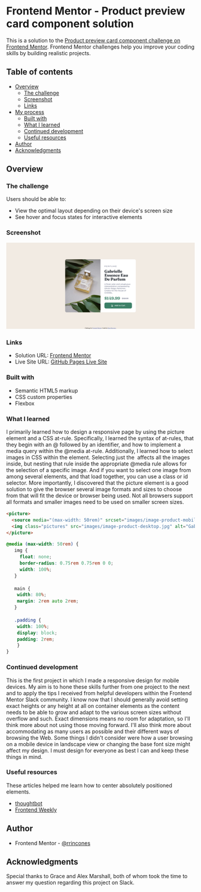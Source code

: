 # Frontend Mentor - Product preview card component solution

This is a solution to the [Product preview card component challenge on Frontend Mentor](https://www.frontendmentor.io/challenges/product-preview-card-component-GO7UmttRfa). Frontend Mentor challenges help you improve your coding skills by building realistic projects. 

## Table of contents

- [Overview](#overview)
  - [The challenge](#the-challenge)
  - [Screenshot](#screenshot)
  - [Links](#links)
- [My process](#my-process)
  - [Built with](#built-with)
  - [What I learned](#what-i-learned)
  - [Continued development](#continued-development)
  - [Useful resources](#useful-resources)
- [Author](#author)
- [Acknowledgments](#acknowledgments)

## Overview

### The challenge

Users should be able to:

- View the optimal layout depending on their device's screen size
- See hover and focus states for interactive elements

### Screenshot

![](images/screenshot.png)

### Links

- Solution URL: [Frontend Mentor](https://www.frontendmentor.io/solutions/product-preview-card-component-eTtZbHvEwz)
- Live Site URL: [GitHub Pages Live Site](https://rrincones.github.io/product-preview-card-component/)

### Built with

- Semantic HTML5 markup
- CSS custom properties
- Flexbox

### What I learned

I primarily learned how to design a responsive page by using the picture element and a CSS at-rule. Specifically, I learned the syntax of at-rules, that they begin with an @ followed by an identifier, and how to implement a media query within the @media at-rule. Additionally, I learned how to select images in CSS within the <picture> element. Selecting just the <img> affects all the images inside, but nesting that rule inside the appropriate @media rule allows for the selection of a specific image. And if you want to select one image from among several <picture> elements, and that load together, you can use a class or id selector. More importantly, I discovered that the picture element is a good solution to give the browser several image formats and sizes to choose from that will fit the device or browser being used. Not all browsers support all formats and smaller images need to be used on smaller screen sizes. 
```html
<picture>
  <source media="(max-width: 50rem)" srcset="images/image-product-mobile.jpg">
  <img class="pictures" src="images/image-product-desktop.jpg" alt="Gabrielle CHANEL perfume bottle">
</picture>
```
```css
@media (max-width: 50rem) {
   img {
     float: none;
     border-radius: 0.75rem 0.75rem 0 0;
     width: 100%;
   }

   main {
    width: 80%;
    margin: 2rem auto 2rem;
   }

   .padding {
    width: 100%;
    display: block;
    padding: 2rem;
    }
}
```
### Continued development

This is the first project in which I made a responsive design for mobile devices. My aim is to hone these skills further from one project to the next and to apply the tips I received from helpful developers within the Frontend Mentor Slack community. I know now that I should generally avoid setting exact heights or any height at all on container elements as the content needs to be able to grow and adapt to the various screen sizes without overflow and such. Exact dimensions means no room for adaptation, so I'll think more about not using those moving forward. I'll also think more about accommodating as many users as possible and their different ways of browsing the Web. Some things I didn't consider were how a user browsing on a mobile device in landscape view or changing the base font size might affect my design. I must design for everyone as best I can and keep these things in mind. 

### Useful resources

 These articles helped me learn how to center absolutely positioned elements. 

- [thoughtbot](https://thoughtbot.com/blog/positioning) 
- [Frontend Weekly](https://medium.com/front-end-weekly/absolute-centering-in-css-ea3a9d0ad72e)

## Author

- Frontend Mentor - [@rrincones](https://www.frontendmentor.io/profile/rrincones)

## Acknowledgments
Special thanks to Grace and Alex Marshall, both of whom took the time to answer my question regarding this project on Slack. 
